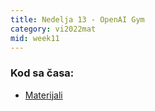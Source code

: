 ```yaml
---
title: Nedelja 13 - OpenAI Gym
category: vi2022mat
mid: week11
---
```


### Kod sa časa:

- <a target="_blank" href="https://github.com/matfvi/vi/tree/master/2023.2024/13_ucenje_potkrepljivanjem">Materijali</a>

